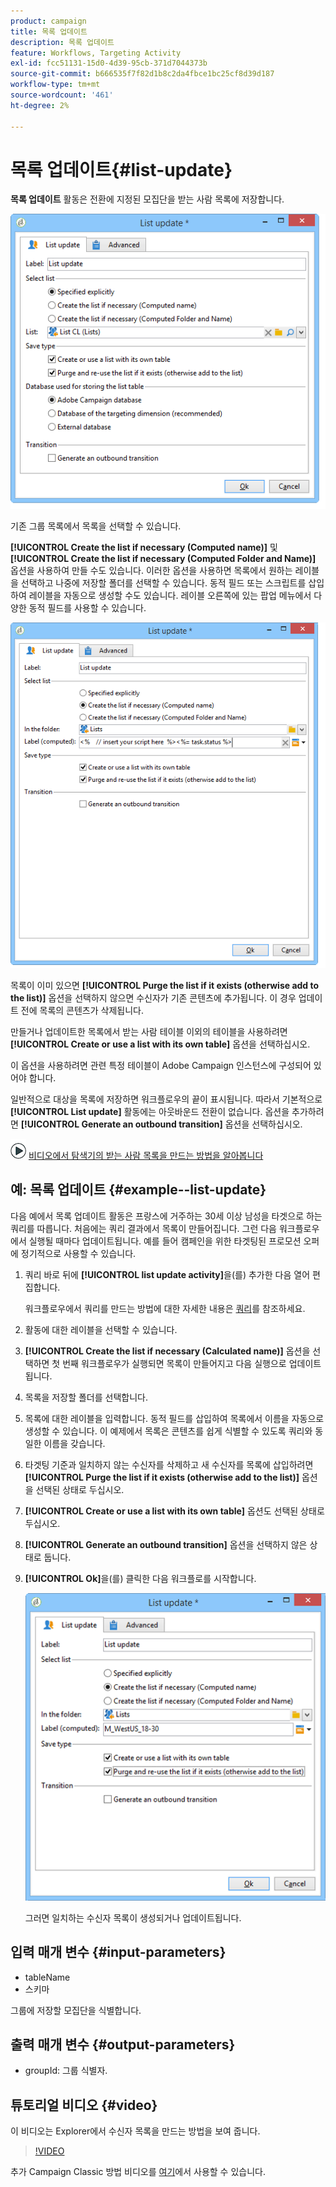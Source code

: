 ```yaml
---
product: campaign
title: 목록 업데이트
description: 목록 업데이트
feature: Workflows, Targeting Activity
exl-id: fcc51131-15d0-4d39-95cb-371d7044373b
source-git-commit: b666535f7f82d1b8c2da4fbce1bc25cf8d39d187
workflow-type: tm+mt
source-wordcount: '461'
ht-degree: 2%

---
```


# 목록 업데이트{#list-update}



**목록 업데이트** 활동은 전환에 지정된 모집단을 받는 사람 목록에 저장합니다.

![](assets/s_user_segmentation_update_group.png)

기존 그룹 목록에서 목록을 선택할 수 있습니다.

**[!UICONTROL Create the list if necessary (Computed name)]** 및 **[!UICONTROL Create the list if necessary (Computed Folder and Name)]** 옵션을 사용하여 만들 수도 있습니다. 이러한 옵션을 사용하면 목록에서 원하는 레이블을 선택하고 나중에 저장할 폴더를 선택할 수 있습니다. 동적 필드 또는 스크립트를 삽입하여 레이블을 자동으로 생성할 수도 있습니다. 레이블 오른쪽에 있는 팝업 메뉴에서 다양한 동적 필드를 사용할 수 있습니다.

![](assets/s_user_segmentation_update_list_calc.png)

목록이 이미 있으면 **[!UICONTROL Purge the list if it exists (otherwise add to the list)]** 옵션을 선택하지 않으면 수신자가 기존 콘텐츠에 추가됩니다. 이 경우 업데이트 전에 목록의 콘텐츠가 삭제됩니다.

만들거나 업데이트한 목록에서 받는 사람 테이블 이외의 테이블을 사용하려면 **[!UICONTROL Create or use a list with its own table]** 옵션을 선택하십시오.

이 옵션을 사용하려면 관련 특정 테이블이 Adobe Campaign 인스턴스에 구성되어 있어야 합니다.

일반적으로 대상을 목록에 저장하면 워크플로우의 끝이 표시됩니다. 따라서 기본적으로 **[!UICONTROL List update]** 활동에는 아웃바운드 전환이 없습니다. 옵션을 추가하려면 **[!UICONTROL Generate an outbound transition]** 옵션을 선택하십시오.

![](assets/do-not-localize/how-to-video.png) [비디오에서 탐색기의 받는 사람 목록을 만드는 방법을 알아봅니다](#video)

## 예: 목록 업데이트 {#example--list-update}

다음 예에서 목록 업데이트 활동은 프랑스에 거주하는 30세 이상 남성을 타겟으로 하는 쿼리를 따릅니다. 처음에는 쿼리 결과에서 목록이 만들어집니다. 그런 다음 워크플로우에서 실행될 때마다 업데이트됩니다. 예를 들어 캠페인을 위한 타겟팅된 프로모션 오퍼에 정기적으로 사용할 수 있습니다.

1. 쿼리 바로 뒤에 **[!UICONTROL list update activity]**&#x200B;을(를) 추가한 다음 열어 편집합니다.

   워크플로우에서 쿼리를 만드는 방법에 대한 자세한 내용은 [쿼리](query.md)를 참조하세요.

1. 활동에 대한 레이블을 선택할 수 있습니다.
1. **[!UICONTROL Create the list if necessary (Calculated name)]** 옵션을 선택하면 첫 번째 워크플로우가 실행되면 목록이 만들어지고 다음 실행으로 업데이트됩니다.
1. 목록을 저장할 폴더를 선택합니다.
1. 목록에 대한 레이블을 입력합니다. 동적 필드를 삽입하여 목록에서 이름을 자동으로 생성할 수 있습니다. 이 예제에서 목록은 콘텐츠를 쉽게 식별할 수 있도록 쿼리와 동일한 이름을 갖습니다.
1. 타겟팅 기준과 일치하지 않는 수신자를 삭제하고 새 수신자를 목록에 삽입하려면 **[!UICONTROL Purge the list if it exists (otherwise add to the list)]** 옵션을 선택된 상태로 두십시오.
1. **[!UICONTROL Create or use a list with its own table]** 옵션도 선택된 상태로 두십시오.
1. **[!UICONTROL Generate an outbound transition]** 옵션을 선택하지 않은 상태로 둡니다.
1. **[!UICONTROL Ok]**&#x200B;을(를) 클릭한 다음 워크플로를 시작합니다.

   ![](assets/s_user_segmentation_update_list_calc_example.png)

   그러면 일치하는 수신자 목록이 생성되거나 업데이트됩니다.

## 입력 매개 변수 {#input-parameters}

* tableName
* 스키마

그룹에 저장할 모집단을 식별합니다.

## 출력 매개 변수 {#output-parameters}

* groupId: 그룹 식별자.

## 튜토리얼 비디오 {#video}

이 비디오는 Explorer에서 수신자 목록을 만드는 방법을 보여 줍니다.

>[!VIDEO](https://video.tv.adobe.com/v/25602/quality=12)

추가 Campaign Classic 방법 비디오를 [여기](https://experienceleague.adobe.com/docs/campaign-classic-learn/tutorials/overview.html?lang=ko)에서 사용할 수 있습니다.
